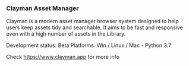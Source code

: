 ### Clayman Asset Manager

Clayman is a modern asset manager browser system designed to help users keep assets tidy and searchable. It aims to be fast and responsive even with a high number of assets in the Library.

Development status: Beta
Platforms: Win / Linux / Mac - Python 3.7


Check https://www.clayman.app for more info
